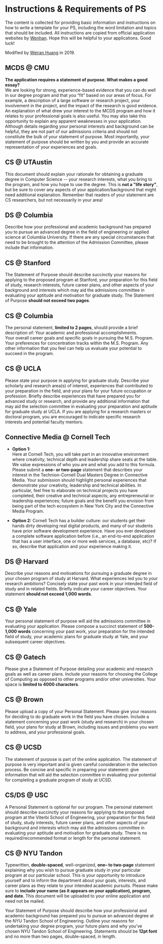 # Instructions & Requirements of PS

The content is collected for providing basic information and instructions on how to write a template for your PS, including the word limitation and topics that should be included. All instructions are copied from official application websites by [Wenhan](mailto:wenhanshi2018@gmail.com). Hope this will be helpful to your applications. Good luck!

Modified by [Weiran Huang](mailto:huangweiran1998@gmail.com) in 2019.

## MCDS @ CMU

__The application requires a statement of purpose. What makes a good essay?__  
We are looking for strong, experience-based evidence that you can do well in our degree program and that you “fit” based on our areas of focus. For example, a description of a large software or research project, your involvement in the project, and the impact of the research is good evidence. An explanation of what drew your interest to the MCDS program and how it relates to your professional goals is also useful. You may also take this opportunity to explain any apparent weaknesses in your application. Although details regarding your personal interests and background can be helpful, they are not part of our admissions criteria and should not constitute the bulk of your statement of purpose. Most importantly, your statement of purpose should be written by you and provide an accurate representation of your experiences and goals.

## CS @ UTAustin

This document should explain your rationale for obtaining a graduate degree in Computer Science -- your research interests, what you bring to the program, and how you hope to use the degree. This is __not a "life story"__, but be sure to cover any aspects of your application/background that might need additional explanation. Remember that readers of your statement are CS researchers, but not necessarily in your area!

## DS @ Columbia

Describe how your professional and academic background has prepared you to pursue an advanced degree in the field of engineering or applied science at Columbia University. If there are any special circumstances that need to be brought to the attention of the Admission Committee, please include that information.

## CS @ Stanford

The Statement of Purpose should describe succinctly your reasons for applying to the proposed program at Stanford, your preparation for this field of study, research interests, future career plans, and other aspects of your background and interests which may aid the admissions committee in evaluating your aptitude and motivation for graduate study. The Statement of Purpose __should not exceed two pages__.

## CS @ Columbia

The personal statement, __limited to 2 pages__, should provide a brief description of:
Your academic and professional accomplishments.  
Your overall career goals and specific goals in pursuing the M.S. Program.  
Your preferences for concentration tracks within the M.S. Program. Any other information that you feel can help us evaluate your potential to succeed in the program.

## CS @ UCLA

Please state your purpose in applying for graduate study. Describe your scholarly and research area(s) of interest, experiences that contributed to your preparation in the field, and your plans for your future occupation or profession. Briefly describe experiences that have prepared you for advanced study or research, and provide any additional information that may aid the selection committee in evaluating your preparation and aptitude for graduate study at UCLA. If you are applying for a research masters or doctoral program, you are encouraged to indicate specific research interests and potential faculty mentors.

## Connective Media @ Cornell Tech

- __Option 1:__  
Here at Cornell Tech, you will take part in an innovative environment where creativity, technical depth and leadership share seats at the table. We value expressions of who you are and what you add to this formula. Please submit a __one- or two-page__ statement that describes your interest in the Technion-Cornell Dual Masters Degree in Connective Media. Your submission should highlight personal experiences that demonstrate your creativity, leadership and technical abilities. In particular, feel free to elaborate on technical projects you have completed, their creative and technical aspects; any entrepreneurial or leadership experiences; future goals and the benefit you envision from being part of the tech ecosystem in New York City and the Connective Media Program.

- __Option 2:__
Cornell Tech has a builder culture: our students get their hands dirty developing real digital products, and many of our students have prior software development experience. Have you ever developed a complete software application before (i.e., an end-to-end application that has a user interface, one or more web services, a database, etc)? If so, describe that application and your experience making it.

## DS @ Harvard

Describe your reasons and motivations for pursuing a graduate degree in your chosen program of study at Harvard. What experiences led you to your research ambitions? Concisely state your past work in your intended field of study and in related fields. Briefly indicate your career objectives. Your statement __should not exceed 1,000 words__. 

## CS @ Yale

Your personal statement of purpose will aid the admissions committee in evaluating your application. Please compose a succinct statement of __500-1,000 words__ concerning your past work, your preparation for the intended field of study, your academic plans for graduate study at Yale, and your subsequent career objectives. 

## CS @ Gatech

Please give a Statement of Purpose detailing your academic and research goals as well as career plans. Include your reasons for choosing the College of Computing as opposed to other programs and/or other universities. Your space is __limited to 4000 characters__.

## CS @ Brown

Please upload a copy of your Personal Statement. Please give your reasons for deciding to do graduate work in the field you have chosen. Include a statement concerning your past work (study and research) in your chosen field, your plans for study at Brown, including issues and problems you want to address, and your professional goals.

## CS @ UCSD

The statement of purpose is part of the online application. The statement of purpose is very important and is given careful consideration in the selection process. Be concise and specific in preparing your statement: give information that will aid the selection committee in evaluating your potential for completing a graduate program of study at UCSD.

## CS/DS @ USC

A Personal Statement is optional for our program. The personal statement should describe succinctly your reasons for applying to the proposed program at the Viterbi School of Engineering, your preparation for this field of study, study interests, future career plans, and other aspects of your background and interests which may aid the admissions committee in evaluating your aptitude and motivation for graduate study. There is no required/recommended format or length for the personal statement.

## CS @ NYU Tandon

Typewritten, **double-spaced**, well-organized, **one– to two-page** statement explaining why you wish to pursue graduate study in your particular program at our particular school. This is your opportunity to introduce yourself and to inform the department about your goals, interests, and career plans as they relate to your intended academic pursuits. Please make sure to **include your name (as it appears on your application), program, and date**. This document will be uploaded to your online application and need not be mailed.

Your Statement of Purpose should describe how your professional and academic background has prepared you to pursue an advanced degree at the NYU Tandon School of Engineering. Outline your reasons for undertaking your degree program, your future plans and why you've chosen NYU Tandon School of Engineering. Statements should be **12pt font** and no more than two pages, double-spaced, in length.

